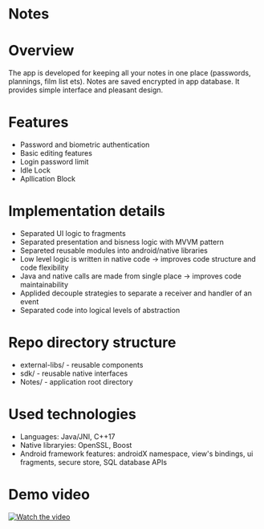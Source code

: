 # Notes

# Overview

The app is developed for keeping all your notes in one place (passwords, plannings, film list ets). Notes are saved encrypted in app database.
It provides simple interface and pleasant design.

# Features

- Password and biometric authentication
- Basic editing features
- Login password limit
- Idle Lock
- Apllication Block

# Implementation details

- Separated UI logic to fragments
- Separated presentation and bisness logic with MVVM pattern
- Separeted reusable modules into android/native libraries
- Low level logic is written in native code -> improves code structure and code flexibility
- Java and native calls are made from single place -> improves code maintainability
- Applided decouple strategies to separate a receiver and handler of an event
- Separated code into logical levels of abstraction

# Repo directory structure

- external-libs/ - reusable components
- sdk/ - reusable native interfaces
- Notes/ - application root directory

# Used technologies

- Languages: Java/JNI, C++17
- Native libraryies: OpenSSL, Boost
- Android framework features: androidX namespace, view's bindings, ui fragments, secure store, SQL database APIs   

# Demo video

[![Watch the video](https://img.youtube.com/vi/C2zxFzp1pFk/0.jpg)](https://www.youtube.com/watch?v=C2zxFzp1pFk&feature=youtu.be)
